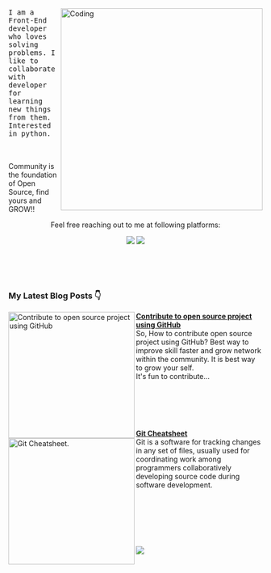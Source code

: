 <!--# Hi, I'm Senali 👋-->

<img align="right" alt="Coding" width="400" src="https://camo.githubusercontent.com/706457c438d2031942745299f52de650adf45a3b87de1ded443696b405dd881d/68747470733a2f2f63646e2e6472696262626c652e636f6d2f75736572732f343035353439342f73637265656e73686f74732f31353231353735362f6d656469612f64326236366334636130313932616132366431303334343862336431353138622e676966"/>


<samp>
I am a Front-End developer who loves solving problems. I like to collaborate with developer for learning new things from them.
Interested in python.
</samp>

<!--###### A passionate frontend developer

```ts
var dev = new Developer('Senali');

while(dev.isCoding())
{
  dev.listenToMusic();
  dev.openStackOverFlow();
  dev.drinkWater();
}
```-->

<!--### 1st ever Hacktoberfest participation (October 2022)

[![@senali's Holopin board](https://holopin.io/api/user/board?user=senali)](https://holopin.io/@senali)-->
<br/><br/>
Community is the foundation of Open Source, find yours and GROW!!

<p align="center">Feel free reaching out to me at following platforms:</p>

<p align="center">
  <a href="https://www.linkedin.com/in/senali-d/"><img src="https://img.shields.io/badge/LinkedIn-0077B5?style=for-the-badge&logo=linkedin&logoColor=white"></a> 
  <!--a href=""><img src="https://img.shields.io/badge/dev.to-0A0A0A?style=for-the-badge&logo=dev.to&logoColor=white"></a--> 
  <!--a href=""><img src="https://img.shields.io/badge/SAP-0FAAFF?style=for-the-badge&logo=sap&logoColor=white"></a--> 
  <!--a href=""><img src="https://img.shields.io/badge/Instagram-E4405F?style=for-the-badge&logo=instagram&logoColor=white"></a--> 
  <a href="https://twitter.com/senali_d"><img src="https://img.shields.io/badge/Twitter-1DA1F2?style=for-the-badge&logo=twitter&logoColor=white"></a>
  <!--a href="mailto:"><img src="https://img.shields.io/badge/mail-EA4335?style=for-the-badge&logo=gmail&logoColor=white"></a-->
</p>

<!--<img align="left" width="450px" alt="awesome-github-profile" src="https://github-readme-stats-two-sage.vercel.app/api?username=senali-d&show_icons=true"/>
<br/><br/><br/><br/><br/><br/><br/><br/>-->

<!--### Achievements
<table>
<td>

#### reactplay - Level 5
[View my contribution log](https://aviyel.com/user/senali-d/43/rewards?log)

![reactplay rewards](https://aviyel.com/assets/uploads/rewards/share/user/6144/readme/43.png)

</td>
<td>

[![@senali's Holopin board](https://holopin.io/api/user/board?user=senali)](https://holopin.io/@senali)

</td>
</tr>
</table>-->

<!--## :fire: Let's work harder to build a beautiful :earth_americas:
## :two_men_holding_hands: Together!-->


<!--
**senali-d/senali-d** is a ✨ _special_ ✨ repository because its `README.md` (this file) appears on your GitHub profile.

Here are some ideas to get you started:

- 🔭 I’m currently working on ...
- 🌱 I’m currently learning ...
- 👯 I’m looking to collaborate on ...
- 🤔 I’m looking for help with ...
- 💬 Ask me about ...
- 📫 How to reach me: ...
- 😄 Pronouns: ...
- ⚡ Fun fact: ...
-->
<br/><br/><br/>
### My Latest Blog Posts 👇
<!-- HASHNODE_BLOG:START -->
<p align="left">
<a href="https://medium.com/@senali/contribute-to-open-source-project-using-github-3df6cca263dc" title="5 ways to find projects in Hacktoberfest"><img src="https://miro.medium.com/max/700/1*YADXnI5yYqbhStCxN_dNsQ.jpeg" alt="Contribute to open source project using GitHub" width="250px" align="left" /></a>
<a href="https://medium.com/@senali/contribute-to-open-source-project-using-github-3df6cca263dc" title="5 ways to find projects in Hacktoberfest"><strong>Contribute to open source project using GitHub</strong></a>
<br/> So, How to contribute open source project using GitHub?
Best way to improve skill faster and grow network within the community. 
It is best way to grow your self. <br/>
It's fun to contribute... </p> <br/> <br/><br/><br/>
<p align="left">
<a href="https://medium.com/@senali/git-cheatsheet-114e8d0d298a" title="Git Cheatsheet">
<img src="https://miro.medium.com/max/700/1*YYtrZbMxhjDR8V_UsqofiQ.jpeg" alt="Git Cheatsheet." width="250px" align="left" />
</a>
<a href="https://medium.com/@senali/git-cheatsheet-114e8d0d298a" title="Git Cheatsheet"><strong>Git Cheatsheet</strong></a><br/>
Git is a software for tracking changes in any set of files, usually used for coordinating work among programmers collaboratively developing source code during software development.</p> <br/> <br/><br/><br/><br/>
<!-- HASHNODE_BLOG:END -->

![](https://komarev.com/ghpvc/?username=senali-d)
